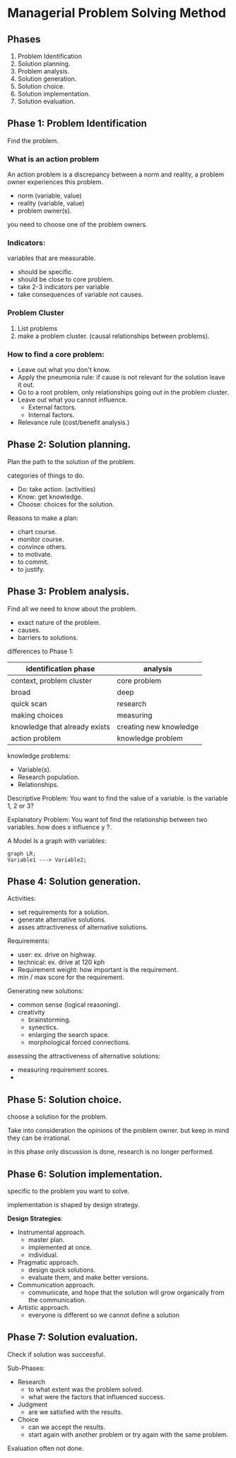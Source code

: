 # Managerial Problem Solving Method

## Phases
1. Problem Identification
2. Solution planning.
3. Problem analysis.
4. Solution generation.
5. Solution choice.
6. Solution implementation.
7. Solution evaluation.

## Phase 1: Problem Identification
Find the problem.

### What is an action problem
An action problem is a discrepancy between a norm and reality, a problem owner experiences this problem.

+ norm (variable, value)
+ reality (variable, value)
+ problem owner(s).

you need to choose one of the problem owners.

### Indicators:
variables that are measurable.
+ should be specific.
+ should be close to core problem.
+ take 2-3 indicators per variable
+ take consequences of variable not causes.

### Problem Cluster
1. List problems
2. make a problem cluster. (causal relationships between problems).

### How to find a core problem:
+ Leave out what you don't know.
+ Apply the pneumonia rule: if cause is not relevant for the solution leave it out.
+ Go to a root problem, only relationships going out in the problem cluster.
+ Leave out what you cannot influence.
    + External factors.
    + Internal factors.
+ Relevance rule (cost/benefit analysis.)

## Phase 2: Solution planning.
Plan the path to the solution of the problem.

categories of things to do.
+ Do: take action. (activities)
+ Know: get knowledge.
+ Choose: choices for the solution.

Reasons to make a plan:
+ chart course.
+ monitor course.
+ convince others.
+ to motivate.
+ to commit.
+ to justify.

## Phase 3: Problem analysis.
Find all we need to know about the problem.
+ exact nature of the problem.
+ causes.
+ barriers to solutions.

differences to Phase 1:

| identification phase | analysis |
| -------------------- | -------- |
| context, problem cluster | core problem |
| broad | deep |
| quick scan | research |
| making choices | measuring |
| knowledge that already exists | creating new knowledge |
| action problem | knowledge problem |

knowledge problems:
+ Variable(s).
+ Research population.
+ Relationships.

Descriptive Problem:
You want to find the value of a variable.
is the variable 1, 2 or 3?

Explanatory Problem:
You want tof find the relationship between two variables. how does x influence y ?.

A Model Is a graph with variables:
```mermaid
graph LR;
Variable1 ---> Variable2;
```

## Phase 4: Solution generation.
Activities:
+ set requirements for a solution.
+ generate alternative solutions.
+ asses attractiveness of alternative solutions.

Requirements:
+ user: ex. drive on highway.
+ technical: ex. drive at 120 kph
+ Requirement weight: how important is the requirement.
+ min / max score for the requirement.

Generating new solutions:
+ common sense (logical reasoning).
+ creativity
    + brainstorming.
    + synectics.
    + enlarging the search space.
    + morphological forced connections.

assessing the attractiveness of alternative solutions:
+ measuring requirement scores.
+

## Phase 5: Solution choice.
choose a solution for the problem.

Take into consideration the opinions of the problem owner. but keep in mind they can be irrational.

in this phase only discussion is done,
research is no longer performed.


## Phase 6: Solution implementation.
specific to the problem you want to solve.

implementation is shaped by design strategy.

**Design Strategies**:
+ Instrumental approach.
    + master plan.
    + implemented at once.
    + individual.
+ Pragmatic approach.
    + design quick solutions.
    + evaluate them, and make better versions.
+ Communication approach.
    + communicate, and hope that the solution will grow organically from the communication.
+ Artistic approach.
    + everyone is different so we cannot define a solution

## Phase 7: Solution evaluation.
Check if solution was successful.

Sub-Phases:
+ Research
    + to what extent was the problem solved.
    + what were the factors that influenced success.
+ Judgment
    + are we satisfied with the results.
+ Choice
    + can we accept the results.
    + start again with another problem or try again with the same problem.

Evaluation often not done.